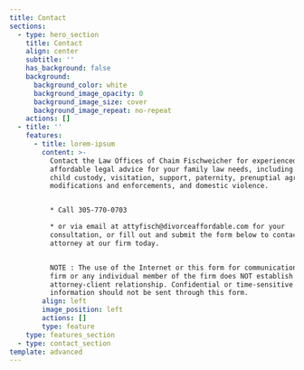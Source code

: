 ```yaml
---
title: Contact
sections:
  - type: hero_section
    title: Contact
    align: center
    subtitle: ''
    has_background: false
    background:
      background_color: white
      background_image_opacity: 0
      background_image_size: cover
      background_image_repeat: no-repeat
    actions: []
  - title: ''
    features:
      - title: lorem-ipsum
        content: >-
          Contact the Law Offices of Chaim Fischweicher for experienced and
          affordable legal advice for your family law needs, including divorce,
          child custody, visitation, support, paternity, prenuptial agreements,
          modifications and enforcements, and domestic violence. 


          * Call 305-770-0703

          * or via email at attyfisch@divorceaffordable.com for your
          consultation, or fill out and submit the form below to contact an
          attorney at our firm today.  


          NOTE : The use of the Internet or this form for communication with the
          firm or any individual member of the firm does NOT establish an
          attorney-client relationship. Confidential or time-sensitive
          information should not be sent through this form.
        align: left
        image_position: left
        actions: []
        type: feature
    type: features_section
  - type: contact_section
template: advanced
---
```

